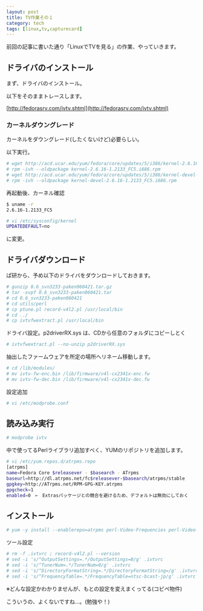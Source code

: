 ```yaml
---
layout: post
title: TV作業その１
category: tech
tags: [linux,tv,capturecard]
---
```


前回の記事に書いた通り「LinuxでTVを見る」の作業、やっていきます。

## ドライバのインストール

まず、ドライバのインストール。

以下をそのままトレースします。

[http://fedorasrv.com/ivtv.shtml](http://fedorasrv.com/ivtv.shtml)

### カーネルダウングレード

カーネルをダウングレード(したくないけど)必要らしい。

以下実行。

```bash
# wget http://acd.ucar.edu/yum/fedora/core/updates/5/i386/kernel-2.6.16-1.2133_FC5.i686.rpm
# rpm -ivh --oldpackage kernel-2.6.16-1.2133_FC5.i686.rpm
# wget http://acd.ucar.edu/yum/fedora/core/updates/5/i386/kernel-devel-2.6.16-1.2133_FC5.i686.rpm
# rpm -ivh --oldpackage kernel-devel-2.6.16-1.2133_FC5.i686.rpm
```

再起動後、カーネル確認

```bash
$ uname -r
2.6.16-1.2133_FC5
```

```bash
# vi /etc/sysconfig/kernel
UPDATEDEFAULT=no
```

に変更。

## ドライバダウンロード

ぱ研から、予め以下のドライバをダウンロードしておきます。

```bash
# gunzip 0.6_svn3233-paken060421.tar.gz
# tar -xvpf 0.6_svn3233-paken060421.tar
# cd 0.6_svn3233-paken060421
# cd utils/perl
# cp ptune.pl record-v4l2.pl /usr/local/bin
# cd ../
# cp ivtvfwextract.pl /usr/local/bin
```

ドライバ設定。p2driverRX.sys は、CDから任意のフォルダにコピーしとく

```bash
# ivtvfwextract.pl --no-unzip p2driverRX.sys
```
抽出したファームウェアを所定の場所へリネーム移動します。

```bash
# cd /lib/modules/
# mv ivtv-fw-enc.bin /lib/firmware/v4l-cx2341x-enc.fw
# mv ivtv-fw-dec.bin /lib/firmware/v4l-cx2341x-dec.fw
```

設定追加
```bash
# vi /etc/modprobe.conf
```

## 読み込み実行

```bash
# modprobe ivtv
```

中で使ってるPerlライブラリ追加すべく、YUMのリポジトリを追加します。

```bash
# vi /etc/yum.repos.d/atrpms.repo
[atrpms]
name=Fedora Core $releasever - $basearch - ATrpms
baseurl=http://dl.atrpms.net/fc$releasever-$basearch/atrpms/stable
gpgkey=http://ATrpms.net/RPM-GPG-KEY.atrpms
gpgcheck=1
enabled=0　←　Extrasパッケージとの競合を避けるため、デフォルトは無効にしておく
```

## インストール

```bash
# yum -y install --enablerepo=atrpms perl-Video-Frequencies perl-Video-ivtv perl-Config-IniFiles perl-Tk
```

ツール設定

```bash
# rm -f .ivtvrc ; record-v4l2.pl --version
# sed -i 's/^OutputSettings=.*/OutputSettings=0/g' .ivtvrc
# sed -i 's/^TunerNum=.*/TunerNum=0/g' .ivtvrc
# sed -i 's/^DirectoryFormatString=.*/DirectoryFormatString=/g' .ivtvrc
# sed -i 's/^FrequencyTable=.*/FrequencyTable=ntsc-bcast-jp/g' .ivtvrc
```

※どんな設定かわかりませんが、もとの設定を変えまくってる(コピペ物件)

こういうの、よくないですね…。(勉強や！)
